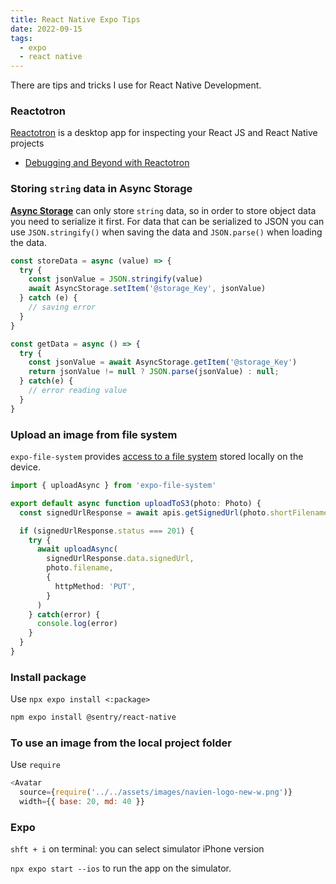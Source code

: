 ```yaml
---
title: React Native Expo Tips
date: 2022-09-15
tags:
  - expo
  - react native
---
```


There are tips and tricks I use for React Native Development.

### Reactotron

[Reactotron](https://github.com/infinitered/reactotron) is a desktop app for inspecting your React JS and React Native projects

- [Debugging and Beyond with Reactotron](https://www.youtube.com/watch?v=UiPo9A9k7xc)

### Storing `string` data in Async Storage

[**Async Storage**](https://react-native-async-storage.github.io/async-storage/docs/usage) can only store `string` data, so in order to store object data you need to serialize it first. For data that can be serialized to JSON you can use `JSON.stringify()` when saving the data and `JSON.parse()` when loading the data.

```javascript
const storeData = async (value) => {
  try {
    const jsonValue = JSON.stringify(value)
    await AsyncStorage.setItem('@storage_Key', jsonValue)
  } catch (e) {
    // saving error
  }
}

const getData = async () => {
  try {
    const jsonValue = await AsyncStorage.getItem('@storage_Key')
    return jsonValue != null ? JSON.parse(jsonValue) : null;
  } catch(e) {
    // error reading value
  }
}
```

### Upload an image from file system

`expo-file-system` provides [access to a file system](https://docs.expo.dev/versions/latest/sdk/filesystem/#filesystemuploadasyncurl-fileuri-options) stored locally on the device.

```typescript
import { uploadAsync } from 'expo-file-system'

export default async function uploadToS3(photo: Photo) {
  const signedUrlResponse = await apis.getSignedUrl(photo.shortFilename)

  if (signedUrlResponse.status === 201) {
    try {
      await uploadAsync(
        signedUrlResponse.data.signedUrl,
        photo.filename,
        {
          httpMethod: 'PUT',
        }
      )
    } catch(error) {
      console.log(error)
    }
  }
}
```

### Install package

Use `npx expo install <:package>`

```bash
npm expo install @sentry/react-native
```

### To use an image from the local project folder

Use `require`

```javascript
<Avatar
  source={require('../../assets/images/navien-logo-new-w.png')}
  width={{ base: 20, md: 40 }}
```

### Expo

`shft + i` on terminal: you can select simulator iPhone version

`npx expo start --ios` to run the app on the simulator. 

